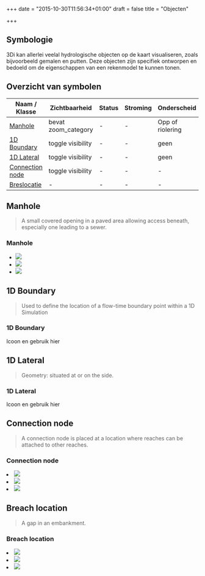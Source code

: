 +++
date = "2015-10-30T11:56:34+01:00"
draft = false
title = "Objecten"

+++

Symbologie
----------

3Di kan allerlei veelal hydrologische objecten op de kaart visualiseren, zoals bijvoorbeeld gemalen en putten. Deze objecten zijn specifiek ontworpen en bedoeld om de eigenschappen van een rekenmodel te kunnen tonen.






Overzicht van symbolen
-----------------------

| Naam / Klasse     | Zichtbaarheid         | Status            | Stroming              | Onderscheid       | Icoon                     |
|-----------------	|---------------------	|-----------------	|-------------------	|------------------	|---------------------------|
| <a href="#manhole">Manhole</a>         	| bevat zoom_category 	| -                	| -                 	| Opp of riolering 	| <img src="../../../images/icons/icon-manhole.svg" class="icon-2x" /> |
| <a href="#bound1d">1D Boundary</a>   	| toggle visibility   	| -                	| -                 	| geen             	| ?                         |
| <a href="#lateral1ds">1D Lateral     	| toggle visibility   	| -                	| -                 	| geen             	| ?                         |
| <a href="#connectionnode">Connection node</a> 	| toggle visibility   	| -                	| -                 	| -                	| <img src="../../../images/icons/icon-connection-node.svg" class="icon-2x" /> |
| <a href="#breachlocation">Breslocatie</a>     	| -                    	| -                	| -                  	| -                	| <img src="../../../images/icons/icon-breach.svg" class="icon-2x" /> |







## <a name="manhole"></a>Manhole

> A small covered opening in a paved area allowing access beneath, especially one leading to a sewer.

<div class="panel panel-default">
  <div class="panel-heading">
    <h3 class="panel-title">Manhole</h3>
  </div>
  <div class="panel-body">
    <ul class="list-group">
      <li class="list-group-item"><img src="../../../images/icons/icon-manhole.svg" class="icon-1x" /></li>
      <li class="list-group-item"><img src="../../../images/icons/icon-manhole.svg" class="icon-2x" /></li>
      <li class="list-group-item"><img src="../../../images/icons/icon-manhole.svg" class="icon-3x" /></li>
    </ul>
  </div>
</div>








## <a name="bound1d"></a>1D Boundary

> Used to define the location of a flow-time boundary point within a 1D Simulation

<div class="panel panel-default">
  <div class="panel-heading">
    <h3 class="panel-title">1D Boundary</h3>
  </div>
  <div class="panel-body">
    Icoon en gebruik hier
  </div>
</div>


## <a name="lateral1d"></a>1D Lateral

> Geometry: situated at or on the side.

<div class="panel panel-default">
  <div class="panel-heading">
    <h3 class="panel-title">1D Lateral</h3>
  </div>
  <div class="panel-body">
    Icoon en gebruik hier
  </div>
</div>


## <a name="connectionnode"></a>Connection node

> A connection node is placed at a location where reaches can be attached to other reaches.

<div class="panel panel-default">
  <div class="panel-heading">
    <h3 class="panel-title">Connection node</h3>
  </div>
  <div class="panel-body">
    <li class="list-group-item"><img src="../../../images/icons/icon-connection-node.svg" class="icon-1x" /></li>
    <li class="list-group-item"><img src="../../../images/icons/icon-connection-node.svg" class="icon-2x" /></li>
    <li class="list-group-item"><img src="../../../images/icons/icon-connection-node.svg" class="icon-3x" /></li>
  </div>
</div>


## <a name="breachlocation"></a>Breach location

> A gap in an embankment.

<div class="panel panel-default">
  <div class="panel-heading">
    <h3 class="panel-title">Breach location</h3>
  </div>
  <div class="panel-body">
    <li class="list-group-item"><img src="../../../images/icons/icon-breach.svg" class="icon-1x" /></li>
    <li class="list-group-item"><img src="../../../images/icons/icon-breach.svg" class="icon-2x" /></li>
    <li class="list-group-item"><img src="../../../images/icons/icon-breach.svg" class="icon-3x" /></li>
  </div>
</div>

